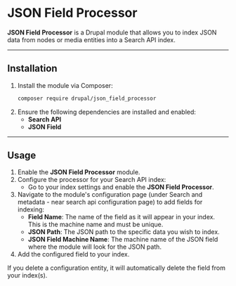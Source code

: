 # JSON Field Processor

**JSON Field Processor** is a Drupal module that allows you to index JSON data from nodes or media entities into a Search API index.

---

## Installation

1. Install the module via Composer:
   ```bash
   composer require drupal/json_field_processor
   ```
2. Ensure the following dependencies are installed and enabled:
   - **Search API**
   - **JSON Field**

---

## Usage

1. Enable the **JSON Field Processor** module.
2. Configure the processor for your Search API index:
   - Go to your index settings and enable the **JSON Field Processor**.
3. Navigate to the module's configuration page (under Search and metadata - near search api configuration page) to add fields for indexing:
   - **Field Name**: The name of the field as it will appear in your index. This is the machine name and must be unique.
   - **JSON Path**: The JSON path to the specific data you wish to index.
   - **JSON Field Machine Name**: The machine name of the JSON field where the module will look for the JSON path.
4. Add the configured field to your index.

If you delete a configuration entity, it will automatically delete the field from your index(s).
